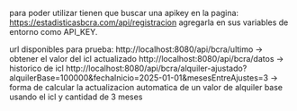 para poder utilizar tienen que buscar una apikey en la pagina: https://estadisticasbcra.com/api/registracion 
agregarla en sus variables de entorno como API_KEY.

url disponibles para prueba: 
http://localhost:8080/api/bcra/ultimo -> obtener el valor del icl actualizado
http://localhost:8080/api/bcra/datos -> historico de icl
http://localhost:8080/api/bcra/alquiler-ajustado?alquilerBase=100000&fechaInicio=2025-01-01&mesesEntreAjustes=3 -> forma de calcular la actualizacion automatica de un valor de alquiler base 
usando el icl y cantidad de 3 meses 
